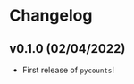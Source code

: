 # Changelog

<!--next-version-placeholder-->

## v0.1.0 (02/04/2022)

- First release of `pycounts`!